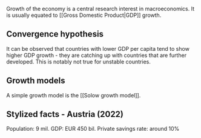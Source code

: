 Growth of the economy is a central research interest in macroeconomics.
It is usually equated to [[Gross Domestic Product|GDP]] growth.

## Convergence hypothesis
It can be observed that countries with lower GDP per capita tend to show higher GDP growth - they are catching up with countries that are further developed. This is notably not true for unstable countries.

## Growth models
A simple growth model is the [[Solow growth model]].

## Stylized facts - Austria (2022)
Population: 9 mil.
GDP: EUR 450 bil.
Private savings rate: around 10%